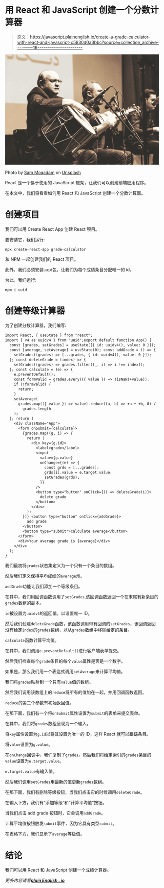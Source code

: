 # 用 React 和 JavaScript 创建一个分数计算器

> 原文：<https://javascript.plainenglish.io/create-a-grade-calculator-with-react-and-javascript-c5930d0a3bbc?source=collection_archive---------16----------------------->

![](img/421f42cc04d0866996c1c58c35962352.png)

Photo by [Sam Moqadam](https://unsplash.com/@itssammoqadam?utm_source=medium&utm_medium=referral) on [Unsplash](https://unsplash.com?utm_source=medium&utm_medium=referral)

React 是一个易于使用的 JavaScript 框架，让我们可以创建前端应用程序。

在本文中，我们将看看如何用 React 和 JavaScript 创建一个分数计算器。

# 创建项目

我们可以用 Create React App 创建 React 项目。

要安装它，我们运行:

```
npx create-react-app grade-calculator
```

和 NPM 一起创建我们的 React 项目。

此外，我们必须安装`uuid`包，让我们为每个成绩条目分配唯一的 id。

为此，我们运行:

```
npm i uuid
```

# 创建等级计算器

为了创建分数计算器，我们编写:

```
import React, { useState } from "react";
import { v4 as uuidv4 } from "uuid";export default function App() {
  const [grades, setGrades] = useState([{ id: uuidv4(), value: 0 }]);
  const [average, setAverage] = useState(0); const addGrade = () => {
    setGrades((grades) => [...grades, { id: uuidv4(), value: 0 }]);
  }; const deleteGrade = (index) => {
    setGrades((grades) => grades.filter((_, i) => i !== index));
  }; const calculate = (e) => {
    e.preventDefault();
    const formValid = grades.every(({ value }) => !isNaN(+value));
    if (!formValid) {
      return;
    }
    setAverage(
      grades.map(({ value }) => value).reduce((a, b) => +a + +b, 0) /
        grades.length
    );
  }; return (
    <div className="App">
      <form onSubmit={calculate}>
        {grades.map((g, i) => {
          return (
            <div key={g.id}>
              <label>grade</label>
              <input
                value={g.value}
                onChange={(e) => {
                  const grds = [...grades];
                  grds[i].value = e.target.value;
                  setGrades(grds);
                }}
              />
              <button type="button" onClick={() => deleteGrade(i)}>
                delete grade
              </button>
            </div>
          );
        })} <button type="button" onClick={addGrade}>
          add grade
        </button>
        <button type="submit">calculate average</button>
      </form>
      <div>Your average grade is {average}</div>
    </div>
  );
}
```

我们最初将`grades`状态集定义为一个只有一个条目的数组。

然后我们定义保持平均成绩的`average`州。

`addGrade`功能让我们添加一个等级条目。

在其中，我们用回调函数调用了`setGrades`,该回调函数返回一个在末尾有新条目的`grades`数组的副本。

`id`被设置为`uuidv4`的返回值，以设置唯一 ID。

然后我们创建`deleteGrade`函数，该函数调用带有回调的`setGrades`，该回调返回没有给定`index`的`grades`数组，以从`grades`数组中移除给定的条目。

`calculate`函数计算平均值。

在其中，我们调用`e.preventDefault()`进行客户端表单提交。

然后我们检查每个`grade`条目的每个`value`属性是否是一个数字。

如果是，那么我们用一个表达式调用`setAverage`来计算平均值。

我们将`grades`映射到一个只有`value`值的数组。

然后我们调用该数组上的`reduce`将所有的值加在一起，并用回调函数返回。

`reduce`的第二个参数有初始返回值。

在那下面，我们有一个将`onSubmit`属性设置为`submit`的表单来提交表单。

在其中，我们将`grades`数组呈现为一个输入。

将`key`属性设置为`g.id`以将其设置为唯一的 ID，这样 React 就可以跟踪条目。

将`value`设置为`g.value`。

在`onChange`回调中，我们复制了`grades`。然后我们将给定索引的`grades`条目的`value`设置为`e.target.value`。

`e.target.value`有输入值。

然后我们调用`setGrades`用最新的值更新`grades`数组。

在那下面，我们有删除等级按钮，当我们点击它的时候调用`deleteGrade`。

在输入下方，我们有“添加等级”和“计算平均值”按钮。

当我们点击 add grade 按钮时，它会调用`addGrade`。

计算平均值按钮触发`submit`事件，因为它具有类型`submit`。

在表格下方，我们显示了`average`等级值。

# 结论

我们可以用 React 和 JavaScript 创建一个成绩计算器。

*更多内容请看*[***plain English . io***](http://plainenglish.io)